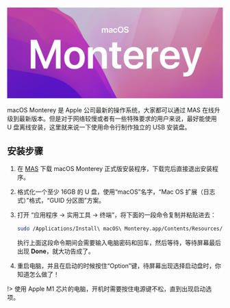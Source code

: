 ![](_media/monterey.jpg)

macOS Monterey 是 Apple 公司最新的操作系统，大家都可以通过 MAS 在线升级到最新版本。但是对于网络较慢或者有一些特殊要求的用户来说，最好能使用 U 盘离线安装，这里就来说一下使用命令行制作独立的 USB 安装盘。

## 安装步骤

1. 在 [MAS](https://apps.apple.com/cn/app/macos-monterey/id1576738294?mt=12) 下载 macOS Monterey 正式版安装程序，下载完后直接退出安装程序。

2. 格式化一个至少 16GB 的 U 盘，使用“macOS”名字，“Mac OS 扩展（日志式）”格式，“GUID 分区图”方案。

3. 打开 “应用程序 → 实用工具 → 终端”，将下面的一段命令复制并粘贴进去：

   ```bash
   sudo /Applications/Install\ macOS\ Monterey.app/Contents/Resources/createinstallmedia --volume /Volumes/macOS --nointeraction
   ```

   执行上面这段命令期间会需要输入电脑密码和回车，然后等待，等待屏幕最后出现 **Done**，就大功告成了。

4. 重启电脑，并且在启动的时候按住“Option”键，待屏幕出现选择启动盘时，你知道怎么做了！

!> 使用 Apple M1 芯片的电脑，开机时需要按住电源键不松，直到出现启动选项。

